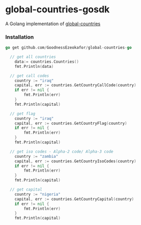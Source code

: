 # global-countries-gosdk

A Golang implementation of [global-countries](https://www.npmjs.com/package/global-countries)

### Installation

```go
go get github.com/GoodnessEzeokafor/global-countries-go
```

```go
  // get all countries
	data:= countries.Countries()	
	fmt.Println(data)
```

```go
  // get call codes
	country := "iraq"
	capital, err := countries.GetCountryCallCode(country)
	if err != nil {
		fmt.Println(err)
	}
	fmt.Println(capital)
```

```go
  // get flag
	country := "iraq"
	capital, err := countries.GetCountryFlag(country)
	if err != nil {
		fmt.Println(err)
	}
	fmt.Println(capital)
```


```go
  // get iso codes - Alpha-2 code/ Alpha-3 code
	country := "zambia"
	capital, err := countries.GetCountryIsoCodes(country)
	if err != nil {
		fmt.Println(err)
	}
	fmt.Println(capital)
```


```go
  // get capital
	country := "nigeria"
	capital, err := countries.GetCountryCapital(country)
	if err != nil {
		fmt.Println(err)
	}
	fmt.Println(capital)
```